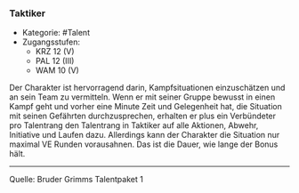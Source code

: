 ### Taktiker

- Kategorie: #Talent
- Zugangsstufen:
  - KRZ 12 (V)
  - PAL 12 (III)
  - WAM 10 (V)

Der Charakter ist hervorragend darin, Kampfsituationen einzuschätzen und an sein Team zu vermitteln. Wenn er mit seiner Gruppe bewusst in einen Kampf geht und vorher eine Minute Zeit und Gelegenheit hat, die Situation mit seinen Gefährten durchzusprechen, erhalten er plus ein Verbündeter pro Talentrang den Talentrang in Taktiker auf alle Aktionen, Abwehr, Initiative und Laufen dazu. Allerdings kann der Charakter die Situation nur maximal VE Runden vorausahnen. Das ist die Dauer, wie lange der Bonus hält.

---

Quelle: Bruder Grimms Talentpaket 1
